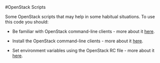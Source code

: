 #OpenStack Scripts

Some OpenStack scripts that may help in some habitual situations.
To use this code you should:

- Be familiar with OpenStack command-line clients - more about it [here](http://docs.openstack.org/user-guide/common/cli_overview.html).

- Install the OpenStack command-line clients - more about it [here](http://docs.openstack.org/user-guide/common/cli_install_openstack_command_line_clients.html).

- Set environment variables using the OpenStack RC file - more about it [here](http://docs.openstack.org/user-guide/common/cli_set_environment_variables_using_openstack_rc.html).
